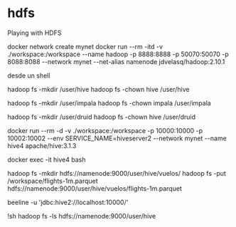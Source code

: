 # hdfs
Playing with HDFS

docker network create mynet
docker run --rm -itd -v ./workspace:/workspace --name hadoop -p 8888:8888 -p 50070:50070 -p 8088:8088 --network mynet --net-alias namenode jdvelasq/hadoop:2.10.1

desde un shell

hadoop fs -mkdir /user/hive
hadoop fs -chown hive /user/hive

hadoop fs -mkdir /user/impala
hadoop fs -chown impala /user/impala

hadoop fs -mkdir /user/druid
hadoop fs -chown hive /user/druid


docker run --rm -d -v ./workspace:/workspace -p 10000:10000 -p 10002:10002 --env SERVICE_NAME=hiveserver2 --network mynet --name hive4 apache/hive:3.1.3

docker exec -it hive4 bash 

hadoop fs -mkdir hdfs://namenode:9000/user/hive/vuelos/
hadoop fs -put /workspace/flights-1m.parquet hdfs://namenode:9000/user/hive/vuelos/flights-1m.parquet

beeline -u 'jdbc:hive2://localhost:10000/'

!sh hadoop fs -ls hdfs://namenode:9000/user/hive